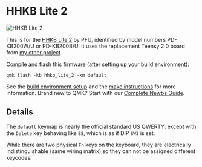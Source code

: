 # HHKB Lite 2

![HHKB Lite 2](https://deskthority.net/wiki/images/e/ed/HHKB_Lite_2.jpg)

This is for the [HHKB Lite 2](https://deskthority.net/wiki/HHKB_Lite)
by PFU, identified by model numbers PD-KB200W/U or PD-KB200B/U. It
uses the replacement Teensy 2.0 board from [my other
project](https://github.com/thirteen37/HHKB-Lite-2-Teensy).

Compile and flash this firmware (after setting up your build environment):

    qmk flash -kb hhkb_lite_2 -km default

See the [build environment
setup](https://docs.qmk.fm/#/getting_started_build_tools) and the
[make instructions](https://docs.qmk.fm/#/getting_started_make_guide)
for more information. Brand new to QMK? Start with our [Complete Newbs
Guide](https://docs.qmk.fm/#/newbs).

## Details

The `default` keymap is nearly the official standard US QWERTY, except
with the `Delete` key behaving like `BS`, which is as if DIP `SW3` is
set.

While there are two physical `Fn` keys on the keyboard, they are
electrically indistinguishable (same wiring matrix) so they can not be
assigned different keycodes.
